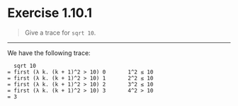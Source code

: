 # Exercise 1.10.1

> Give a trace for `sqrt 10`.

---

We have the following trace:
```text
  sqrt 10
= first (λ k. (k + 1)^2 > 10) 0       1^2 ≤ 10
= first (λ k. (k + 1)^2 > 10) 1       2^2 ≤ 10
= first (λ k. (k + 1)^2 > 10) 2       3^2 ≤ 10
= first (λ k. (k + 1)^2 > 10) 3       4^2 > 10
= 3
```
